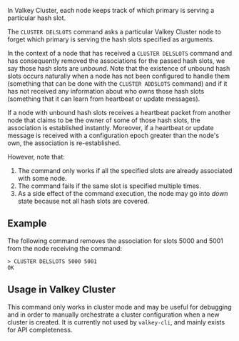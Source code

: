 In Valkey Cluster, each node keeps track of which primary is serving
a particular hash slot.

The `CLUSTER DELSLOTS` command asks a particular Valkey Cluster node to
forget which primary is serving the hash slots specified as arguments.

In the context of a node that has received a `CLUSTER DELSLOTS` command and
has consequently removed the associations for the passed hash slots,
we say those hash slots are *unbound*. Note that the existence of
unbound hash slots occurs naturally when a node has not been
configured to handle them (something that can be done with the
`CLUSTER ADDSLOTS` command) and if it has not received any information about
who owns those hash slots (something that it can learn from heartbeat
or update messages).

If a node with unbound hash slots receives a heartbeat packet from
another node that claims to be the owner of some of those hash
slots, the association is established instantly. Moreover, if a
heartbeat or update message is received with a configuration epoch
greater than the node's own, the association is re-established.

However, note that:

1. The command only works if all the specified slots are already
associated with some node.
2. The command fails if the same slot is specified multiple times.
3. As a side effect of the command execution, the node may go into
*down* state because not all hash slots are covered.

## Example

The following command removes the association for slots 5000 and
5001 from the node receiving the command:

    > CLUSTER DELSLOTS 5000 5001
    OK

## Usage in Valkey Cluster

This command only works in cluster mode and may be useful for
debugging and in order to manually orchestrate a cluster configuration
when a new cluster is created. It is currently not used by `valkey-cli`,
and mainly exists for API completeness.
